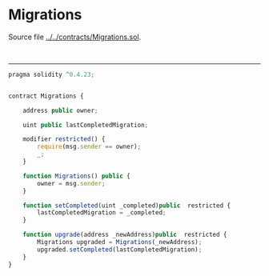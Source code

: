 # Migrations

Source file [../../contracts/Migrations.sol](../../contracts/Migrations.sol).

<br />

<hr />

```javascript
pragma solidity ^0.4.23;


contract Migrations {

    address public owner;

    uint public lastCompletedMigration;

    modifier restricted() {
        require(msg.sender == owner);
        _;
    }

    function Migrations() public {
        owner = msg.sender;
    }

    function setCompleted(uint _completed)public  restricted {
        lastCompletedMigration = _completed;
    }

    function upgrade(address _newAddress)public  restricted {
        Migrations upgraded = Migrations(_newAddress);
        upgraded.setCompleted(lastCompletedMigration);
    }
}

```
